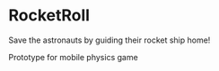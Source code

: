 RocketRoll
==============
Save the astronauts by guiding their rocket ship home!

Prototype for mobile physics game
